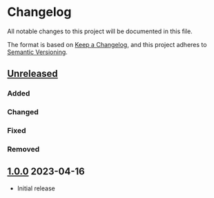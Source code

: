 # Changelog
All notable changes to this project will be documented in this file.

The format is based on [Keep a Changelog](https://keepachangelog.com/en/1.0.0/),
and this project adheres to [Semantic Versioning](https://semver.org/spec/v2.0.0.html).

## [Unreleased]
### Added
### Changed
### Fixed
### Removed

## [1.0.0] 2023-04-16
- Initial release

[Unreleased]: https://gitlab.com/rubocop-lts/rubocop-lts-rspec/-/compare/v1.0.0...HEAD
[1.0.0]: https://gitlab.com/rubocop-lts/rubocop-lts-rspec/-/compare/436f8d55bd1f60cf4be17f5cd57021cd3c49a4da...v1.0.0
